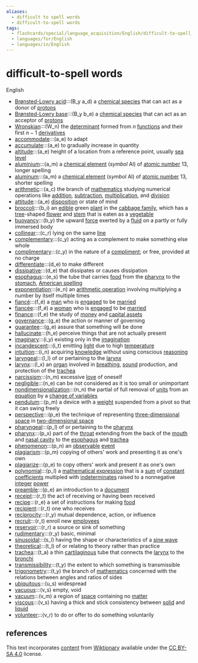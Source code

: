 ```yaml
---
aliases:
  - difficult to spell words
  - difficult-to-spell words
tags:
  - flashcards/special/language_acquisition/English/difficult-to-spell_words
  - languages/for/English
  - languages/in/English
---
```


# difficult-to-spell words

English

- [Brønsted-Lowry acid](https://en.wiktionary.org/wiki/Brønsted-Lowry_acid):::(B_y a_d) a [chemical species](../../../general/chemical%20species.md) that can act as a donor of [protons](../../../general/proton.md) <!--SR:!2024-02-03,17,343!2024-02-05,19,343-->
- [Brønsted-Lowry base](https://en.wiktionary.org/wiki/Brønsted-Lowry_base):::(B_y b_e) a [chemical species](../../../general/chemical%20species.md) that can act as an acceptor of [protons](../../../general/proton.md) <!--SR:!2024-02-02,16,343!2024-02-04,18,343-->
- [Wronskian](https://en.wiktionary.org/wiki/Wronskian):::(W_n) the [determinant](../../../general/deteriminant.md) formed from $n$ [functions](../../../general/function%20(mathematics).md) and their first $n - 1$ [derivatives](../../../general/derivative.md) <!--SR:!2024-04-02,74,324!2024-03-28,69,324-->
- [accommodate](https://en.wiktionary.org/wiki/accommodate):::(a_e) to adapt <!--SR:!2024-03-24,66,324!2024-02-28,45,304-->
- [accumulate](https://en.wiktionary.org/wiki/accumulate):::(a_e) to gradually increase in quantity <!--SR:!2024-02-26,42,332!2024-04-19,86,354-->
- [altitude](https://en.wiktionary.org/wiki/altitude):::(a_e) height of a location from a reference point, usually [sea level](../../../general/sea%20level.md) <!--SR:!2024-03-28,70,324!2024-03-31,72,324-->
- [aluminium](https://en.wiktionary.org/wiki/aluminium):::(a_m) a [chemical element](../../../general/chemical%20element.md) (_symbol_ Al) of [atomic number](../../../general/atomic%20number.md) 13, longer spelling <!--SR:!2024-03-02,55,310!2024-03-23,72,310-->
- [aluminum](https://en.wiktionary.org/wiki/aluminum):::(a_m) a [chemical element](../../../general/chemical%20element.md) (_symbol_ Al) of [atomic number](../../../general/atomic%20number.md) 13, shorter spelling <!--SR:!2024-02-09,37,290!2024-02-23,49,290-->
- [arithmetic](https://en.wiktionary.org/wiki/arithmetic):::(a_c) the branch of [mathematics](../../../general/mathematics.md) studying numerical operations like [addition](../../../general/addition.md), [subtraction](../../../general/subtraction.md), [multiplication](../../../general/multiplication.md), and [division](../../../general/division%20(mathematics).md) <!--SR:!2024-03-22,65,324!2024-03-22,58,284-->
- [attitude](https://en.wiktionary.org/wiki/attitude):::(a_e) [disposition](../../../general/disposition.md) or state of mind <!--SR:!2024-03-14,58,324!2024-02-02,9,284-->
- [broccoli](https://en.wiktionary.org/wiki/broccoli):::(b_i) an [edible](../../../general/edible.md) green [plant](../../../general/plant.md) in the [cabbage family](../../../general/Brassicaceae.md), which has a [tree](../../../general/tree.md)-shaped [flower](../../../general/flower.md) and [stem](../../../general/stalk.md) that is eaten as a [vegetable](../../../general/vegetable.md) <!--SR:!2024-04-03,66,337!2024-03-06,48,337-->
- [buoyancy](https://en.wiktionary.org/wiki/buoyancy):::(b_y) the upward [force](../../../general/force.md) exerted by a [fluid](../../../general/fluid.md) on a partly or fully immersed body <!--SR:!2024-02-22,38,284!2024-04-08,75,324-->
- [collinear](https://en.wiktionary.org/wiki/collinear):::(c_r) lying on the same [line](../../../general/line%20(geometry).md) <!--SR:!2024-03-19,62,324!2024-03-22,65,324-->
- [complementary](https://en.wiktionary.org/wiki/complementary):::(c_y) acting as a complement to make something else whole <!--SR:!2024-03-21,64,324!2024-03-12,56,324-->
- [complimentary](https://en.wiktionary.org/wiki/complimentary):::(c_y) in the nature of a [compliment](../../../general/compliment.md); or free, provided at no charge <!--SR:!2024-01-31,14,264!2024-03-16,59,324-->
- [differentiate](https://en.wiktionary.org/wiki/differentiate):::(d_e) to make different <!--SR:!2024-04-07,74,324!2024-04-10,77,324-->
- [dissipative](https://en.wiktionary.org/wiki/dissipative):::(d_e) that dissipates or causes dissipation <!--SR:!2024-04-13,80,324!2024-03-26,68,324-->
- [esophagus](https://en.wiktionary.org/wiki/esophagus):::(e_s) the tube that carries [food](../../../general/food.md) from the [pharynx](../../../general/pharynx.md) to the [stomach](../../../general/stomach.md), [American spelling](../../../general/American%20and%20British%20English%20spelling%20differences.md) <!--SR:!2024-04-04,76,324!2024-02-05,25,264-->
- [exponentiation](https://en.wiktionary.org/wiki/exponentiation):::(e_n) an [arithmetic operation](../../../general/arithmetic.md) involving multiplying a number by itself multiple times <!--SR:!2024-03-29,71,324!2024-03-05,51,304-->
- [fiancé](https://en.wiktionary.org/wiki/fiancé):::(f_é) a [man](../../../general/man.md) who is [engaged](../../../general/engagement.md) to be [married](../../../general/marriage.md) <!--SR:!2024-03-17,61,324!2024-03-31,72,324-->
- [fiancée](https://en.wiktionary.org/wiki/fiancée):::(f_é) a [woman](../../../general/woman.md) who is [engaged](../../../general/engagement.md) to be [married](../../../general/marriage.md) <!--SR:!2024-03-17,60,324!2024-04-13,80,324-->
- [finance](https://en.wiktionary.org/wiki/finance):::(f_e) the study of [money](../../../general/money.md) and [capital assets](../../../general/capital%20asset.md) <!--SR:!2024-03-27,69,324!2024-03-23,66,324-->
- [governance](https://en.wiktionary.org/wiki/governance):::(g_e) the action or manner of governing <!--SR:!2024-03-19,68,310!2024-03-24,73,310-->
- [guarantee](https://en.wiktionary.org/wiki/guarantee):::(g_e) assure that something will be done <!--SR:!2024-02-06,20,343!2024-02-03,15,303-->
- [hallucinate](https://en.wiktionary.org/wiki/hallucinate):::(h_e) perceive things that are not actually present <!--SR:!2024-02-03,6,368!2024-01-29,1,328-->
- [imaginary](https://en.wiktionary.org/wiki/imaginary):::(i_y) existing only in the [imagination](../../../general/imagination.md) <!--SR:!2024-03-28,69,324!2024-03-18,61,324-->
- [incandescent](https://en.wiktionary.org/wiki/incandescent):::(i_t) emitting [light](../../../general/light.md) due to high [temperature](../../../general/temperature.md) <!--SR:!2024-02-21,40,304!2024-02-03,23,264-->
- [intuition](https://en.wiktionary.org/wiki/intuition):::(i_n) acquiring [knowledge](../../../general/knowledge.md) without using conscious [reasoning](../../../general/reason.md) <!--SR:!2024-03-29,70,324!2024-04-03,75,324-->
- [laryngeal](https://en.wiktionary.org/wiki/laryngeal):::(l_l) of or pertaining to the [larynx](../../../general/larynx.md) <!--SR:!2024-04-01,73,324!2024-04-08,75,324-->
- [larynx](https://en.wiktionary.org/wiki/larynx):::(l_x) an [organ](../../../general/organ%20(anatomy).md) involved in [breathing](../../../general/breathing.md), [sound](../../../general/sound.md) production, and protection of the [trachea](../../../general/trachea.md) <!--SR:!2024-02-23,42,304!2024-03-27,69,324-->
- [narcissism](https://en.wiktionary.org/wiki/narcissism):::(n_m) excessive [love](../../../general/love.md) of oneself <!--SR:!2024-02-03,6,368!2024-01-29,1,328-->
- [negligible](https://en.wiktionary.org/wiki/negligible):::(n_e) can be not considered as it is too small or unimportant <!--SR:!2024-04-06,73,324!2024-01-31,23,284-->
- [nondimensionalization](https://en.wiktionary.org/wiki/nondimensionalization):::(n_n) the partial of full removal of [units](../../../general/unit%20of%20measurement.md) from an [equation](../../../general/equation.md) by a [change of variables](../../../general/change%20of%20variables.md) <!--SR:!2024-04-07,74,324!2024-03-07,48,304-->
- [pendulum](https://en.wiktionary.org/wiki/pendulum):::(p_m) a device with a [weight](../../../general/weight%20(object).md) suspended from a pivot so that it can swing freely <!--SR:!2024-04-30,93,358!2024-04-12,78,358-->
- [perspective](https://en.wiktionary.org/wiki/perspective):::(p_e) the technique of representing [three-dimensional space](../../../general/three-dimensional%20space.md) in [two-dimensional space](../../../general/two-dimensional%20space.md) <!--SR:!2024-04-17,84,352!2024-04-23,90,352-->
- [pharyngeal](https://en.wiktionary.org/wiki/pharyngeal):::(p_l) of or pertaining to the [pharynx](../../../general/pharynx.md) <!--SR:!2024-03-28,69,324!2024-03-28,70,324-->
- [pharynx](https://en.wiktionary.org/wiki/pharynx):::(p_x) part of the [throat](../../../general/throat.md) extending from the back of the [mouth](../../../general/mouth.md) and [nasal cavity](../../../general/nasal%20cavity.md) to the [esophagus](../../../general/esophagus.md) and [trachea](../../../general/trachea.md) <!--SR:!2024-03-04,39,264!2024-02-10,33,284-->
- [phenomenon](https://en.wiktionary.org/wiki/phenomenon):::(p_n) an [observable](../../../general/observable.md) [event](../../../general/event%20(philosophy).md) <!--SR:!2024-02-04,18,343!2024-02-06,13,283-->
- [plagiarism](https://en.wiktionary.org/wiki/plagiarism):::(p_m) copying of others' work and presenting it as one's own <!--SR:!2024-04-06,73,324!2024-02-01,25,284-->
- [plagiarize](https://en.wiktionary.org/wiki/plagiarize):::(p_e) to copy others' work and present it as one's own <!--SR:!2024-03-24,67,324!2024-01-30,22,284-->
- [polynomial](https://en.wiktionary.org/wiki/polynomial):::(p_l) a [mathematical expression](../../../general/expression%20(mathematics).md) that is a [sum](../../../general/summation.md) of [constant](../../../general/constant%20(mathematics).md) [coefficients](../../../general/coefficient.md) multipled with [indeterminates](../../../general/indeterminate%20(variable).md) raised to a nonnegative [integer](../../../general/integer.md) [power](../../../general/exponentiation.md) <!--SR:!2024-03-29,71,324!2024-03-03,49,304-->
- [preamble](https://en.wiktionary.org/wiki/preamble):::(p_e) an introduction to a [document](../../../general/document.md) <!--SR:!2024-04-18,85,352!2024-04-14,81,352-->
- [receipt](https://en.wiktionary.org/wiki/receipt):::(r_t) the act of receiving or having been received <!--SR:!2024-02-03,6,368!2024-02-03,6,368-->
- [recipe](https://en.wiktionary.org/wiki/recipe):::(r_e) a set of instructions for making [food](../../../general/food.md) <!--SR:!2024-02-02,5,368!2024-02-03,6,368-->
- [recipient](https://en.wiktionary.org/wiki/recipient):::(r_t) one who receives <!--SR:!2024-02-02,5,368!2024-01-29,1,328-->
- [reciprocity](https://en.wiktionary.org/wiki/reciprocity):::(r_y) mutual dependence, action, or influence <!--SR:!2024-02-02,5,368!2024-01-31,3,348-->
- [recruit](https://en.wiktionary.org/wiki/recruit):::(r_t) enroll new [employees](../../../general/employment.md#employee) <!--SR:!2024-03-26,68,3522!2024-03-31,72,352-->
- [reservoir](https://en.wiktionary.org/wiki/reservoir):::(r_r) a source or sink of something <!--SR:!2024-03-22,71,310!2024-04-26,93,290-->
- [rudimentary](https://en.wiktionary.org/wiki/rudimentary):::(r_y) basic, minimal <!--SR:!2024-04-12,79,352!2024-02-29,46,332-->
- [sinusoidal](https://en.wiktionary.org/wiki/sinusoidal):::(s_l) having the shape or characteristics of a [sine wave](../../../general/sine%20wave.md) <!--SR:!2024-04-01,73,324!2024-01-31,15,284-->
- [theoretical](https://en.wiktionary.org/wiki/theoretical):::(t_l) of or relating to theory rather than practice <!--SR:!2024-03-05,58,310!2024-02-28,48,270-->
- [trachea](https://en.wiktionary.org/wiki/trachea):::(t_a) a thin [cartilaginous](../../../general/cartilage.md) tube that connects the [larynx](../../../general/larynx.md) to the [bronchi](../../../general/bronchus.md) <!--SR:!2024-02-08,27,284!2024-03-11,55,324-->
- [transmissibility](https://en.wiktionary.org/wiki/transmissibility):::(t_y) the extent to which something is transmissible <!--SR:!2024-03-20,63,324!2024-03-27,68,324-->
- [trigonometry](https://en.wiktionary.org/wiki/trigonometry):::(t_y) the branch of [mathematics](../../../general/mathematics.md) concerned with the relations between angles and ratios of sides <!--SR:!2024-03-03,52,270!2024-04-08,75,290-->
- [ubiquitous](https://en.wiktionary.org/wiki/ubiquitous):::(u_s) widespread <!--SR:!2024-01-31,3,348!2024-01-29,1,328-->
- [vacuous](https://en.wiktionary.org/wiki/vacuous):::(v_s) empty, void <!--SR:!2024-03-15,59,324!2024-02-20,38,304-->
- [vacuum](https://en.wiktionary.org/wiki/vacuum):::(v_m) a region of [space](../../../general/space.md) containing no [matter](../../../general/matter.md) <!--SR:!2024-03-23,65,324!2024-03-16,60,324-->
- [viscous](https://en.wiktionary.org/wiki/viscous):::(v_s) having a thick and stick consistency between [solid](../../../general/solid.md) and [liquid](../../../general/liquid.md) <!--SR:!2024-03-13,57,324!2024-02-12,32,304-->
- [volunteer](https://en.wiktionary.org/wiki/volunteer):::(v_r) to do or offer to do something voluntarily <!--SR:!2024-04-02,74,352!2024-04-04,76,352-->

## references

This text incorporates [content](https://en.wiktionary.org/) from [Wiktionary](../../../general/Wiktionary.md) available under the [CC BY-SA 4.0](https://creativecommons.org/licenses/by-sa/4.0/) license.
